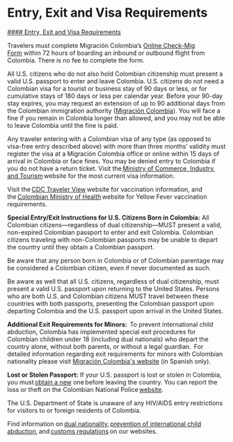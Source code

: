 # Entry, Exit and Visa Requirements

[#### Entry, Exit and Visa Requirements](javascript:void(0); "Entry, Exit and Visa Requirements")

Travelers must complete Migración Colombia’s [Online Check-Mig Form](https://gcc02.safelinks.protection.outlook.com/?url=https%3A%2F%2Fapps.migracioncolombia.gov.co%2Fpre-registro&data=05%7C01%7COCSContentManager%40state.gov%7C07513867b3aa488e8ca808db82feb929%7C66cf50745afe48d1a691a12b2121f44b%7C0%7C0%7C638247802755911753%7CUnknown%7CTWFpbGZsb3d8eyJWIjoiMC4wLjAwMDAiLCJQIjoiV2luMzIiLCJBTiI6Ik1haWwiLCJXVCI6Mn0%3D%7C3000%7C%7C%7C&sdata=G%2Fk1mDShlFfT75ufYum4u6dRKfEbeDm%2FLFgXQmt8HPk%3D&reserved=0) within 72 hours of boarding an inbound or outbound flight from Colombia. There is no fee to complete the form.

All U.S. citizens who do not also hold Colombian citizenship must present a valid U.S. passport to enter and leave Colombia. U.S. citizens do not need a Colombian visa for a tourist or business stay of 90 days or less, or for cumulative stays of 180 days or less per calendar year. Before your 90-day stay expires, you may request an extension of up to 90 additional days from the Colombian immigration authority ([Migración Colombia](https://www.migracioncolombia.gov.co/)). You will face a fine if you remain in Colombia longer than allowed, and you may not be able to leave Colombia until the fine is paid.

Any traveler entering with a Colombian visa of any type (as opposed to visa-free entry described above) with more than three months’ validity must register the visa at a Migración Colombia office or online within 15 days of arrival in Colombia or face fines. You may be denied entry to Colombia if you do not have a return ticket. Visit the [Ministry of Commerce, Industry, and Tourism](https://colombia.travel/en/practical-information/visas-and-embassies) website for the most current visa information.

Visit the [CDC Traveler View](https://wwwnc.cdc.gov/travel/destinations/traveler/none/colombia) website for vaccination information, and the [Colombian Ministry of Health](https://www.minsalud.gov.co/salud/publica/PET/Paginas/Fiebre-amarilla.aspx) website for Yellow Fever vaccination requirements.

**Special Entry/Exit Instructions for U.S. Citizens Born in Colombia:** All Colombian citizens—regardless of dual citizenship—MUST present a valid, non-expired Colombian passport to enter and exit Colombia. Colombian citizens traveling with non-Colombian passports may be unable to depart the country until they obtain a Colombian passport.

Be aware that any person born in Colombia or of Colombian parentage may be considered a Colombian citizen, even if never documented as such.

Be aware as well that all U.S. citizens, regardless of dual citizenship, must present a valid U.S. passport upon returning to the United States. Persons who are both U.S. and Colombian citizens MUST travel between these countries with both passports, presenting the Colombian passport upon departing Colombia and the U.S. passport upon arrival in the United States.

**Additional Exit Requirements for Minors:**  To prevent international child abduction, Colombia has implemented special exit procedures for Colombian children under 18 (including dual nationals) who depart the country alone, without both parents, or without a legal guardian.  For detailed information regarding exit requirements for minors with Colombian nationality please visit [Migración Colombia's website](https://unidad-administrativa-especial-migracion-colombia.micolombiadigital.gov.co/servicios-de-control-migratorio/salida-de-menores-del-pais) (in Spanish only).

**Lost or Stolen Passport:** If your U.S. passport is lost or stolen in Colombia, you must [obtain a new](https://co.usembassy.gov/passports/) one before leaving the country. You can report the loss or theft on the Colombian National Police [website](https://www.policia.gov.co/).

The U.S. Department of State is unaware of any HIV/AIDS entry restrictions for visitors to or foreign residents of Colombia.

Find information on [dual nationality](https://travel.state.gov/content/travel/en/international-travel/before-you-go/travelers-with-special-considerations/Dual-Nationality-Travelers.html), [prevention of international child abduction](https://travel.state.gov/content/childabduction/en/preventing.html), and [customs regulations](https://travel.state.gov/content/passports/en/go/customs.html) on our websites.